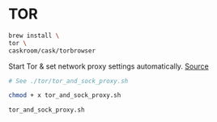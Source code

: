 # TOR

```bash
brew install \
tor \
caskroom/cask/torbrowser

```

Start Tor & set network proxy settings automatically. 
[Source](https://kremalicious.com/simple-tor-setup-on-mac-os-x/)

```bash
# See ./tor/tor_and_sock_proxy.sh

chmod + x tor_and_sock_proxy.sh

tor_and_sock_proxy.sh

```